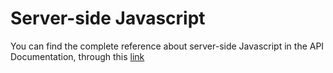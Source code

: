# Server-side Javascript

You can find the complete reference about server-side Javascript in the API Documentation, through this [link](https://4wsplatform.gitbooks.io/api/content/Email.html "link")



